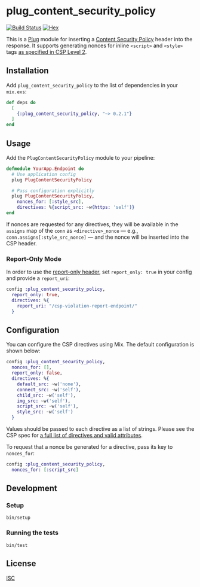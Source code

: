 # plug_content_security_policy

[![Build Status](https://secure.travis-ci.org/xtian/plug_content_security_policy.svg?branch=master
"Build Status")](https://travis-ci.org/xtian/plug_content_security_policy)
[![Hex](https://img.shields.io/hexpm/v/plug_content_security_policy.svg)](https://hex.pm/packages/plug_content_security_policy)

This is a [Plug][plug] module for inserting a [Content Security Policy][csp]
header into the response. It supports generating nonces for inline `<script>`
and `<style>` tags [as specified in CSP Level 2][nonces].

## Installation

Add `plug_content_security_policy` to the list of dependencies in your `mix.exs`:

```elixir
def deps do
  [
    {:plug_content_security_policy, "~> 0.2.1"}
  ]
end
```

## Usage

Add the `PlugContentSecurityPolicy` module to your pipeline:

```elixir
defmodule YourApp.Endpoint do
  # Use application config
  plug PlugContentSecurityPolicy

  # Pass configuration explicitly
  plug PlugContentSecurityPolicy,
    nonces_for: [:style_src],
    directives: %{script_src: ~w(https: 'self')}
end
```

If nonces are requested for any directives, they will be available in the
`assigns` map of the `conn` as `<directive>_nonce` — e.g.,
`conn.assigns[:style_src_nonce]` — and the nonce will be inserted into the
CSP header.

### Report-Only Mode

In order to use the [report-only header][report-only], set `report_only: true`
in your config and provide a `report_uri`:

```elixir
config :plug_content_security_policy,
  report_only: true,
  directives: %{
    report_uri: "/csp-violation-report-endpoint/"
  }
```

## Configuration

You can configure the CSP directives using Mix. The default configuration
is shown below:

```elixir
config :plug_content_security_policy,
  nonces_for: [],
  report_only: false,
  directives: %{
    default_src: ~w('none'),
    connect_src: ~w('self'),
    child_src: ~w('self'),
    img_src: ~w('self'),
    script_src: ~w('self'),
    style_src: ~w('self')
  }
```

Values should be passed to each directive as a list of strings.
Please see the CSP spec for
[a full list of directives and valid attributes][directives].

To request that a nonce be generated for a directive, pass its key
to `nonces_for`:

```elixir
config :plug_content_security_policy,
  nonces_for: [:script_src]
```

[csp]: https://www.w3.org/TR/CSP2
[directives]: https://www.w3.org/TR/CSP2/#directives
[nonces]: https://www.w3.org/TR/CSP2/#script-src-nonce-usage
[plug]: https://github.com/elixir-lang/plug
[report-only]: https://www.w3.org/TR/CSP2/#content-security-policy-report-only-header-field

## Development

### Setup

```
bin/setup
```

### Running the tests

```
bin/test
```

## License

[ISC](LICENSE.md)
